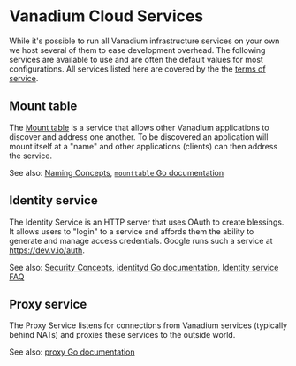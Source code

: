# Vanadium Cloud Services

<!-- TODO(sadovsky): Fix godoc links. -->

While it's possible to run all Vanadium infrastructure services on your own we host several of them to ease development overhead. The following services are available to use and are often the default values for most configurations. All services listed here are covered by the the [terms of service].

## Mount table

The [Mount table] is a service that allows other Vanadium applications to discover and address one another. To be discovered an application will mount itself at a "name" and other applications (clients) can then address the service.

See also: [Naming Concepts], [`mounttable` Go documentation]

## Identity service

The Identity Service is an HTTP server that uses OAuth to create blessings. It allows users to "login" to a service and affords them the ability to generate and manage access credentials.
Google runs such a service at https://dev.v.io/auth.

See also: [Security Concepts], [identityd Go documentation], [Identity service FAQ]

## Proxy service

The Proxy Service listens for connections from Vanadium services (typically behind NATs) and proxies these services to the outside world.

See also: [proxy Go documentation]

[proxy Go documentation]: https://godoc.v.io/pkg/v.io/x/ref/services/proxy/
[`mounttable` Go documentation]: https://godoc.v.io/pkg/v.io/x/ref/services/mounttable/
[Mount table]: ../glossary.md#mount-table
[Naming Concepts]: ../concepts/naming.md
[Security Concepts]: ../concepts/security.md
[identityd Go documentation]: https://godoc.v.io/pkg/v.io/x/ref/services/identity/identityd/
[terms of service]: ../tos.md
[Identity service FAQ]: identity-service-faq.md
